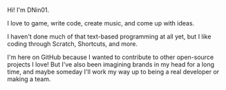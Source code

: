 Hi! I'm DNin01.

I love to game, write code, create music, and come up with ideas.

I haven't done much of that text-based programming at all yet, but I like coding through Scratch, Shortcuts, and more.

I'm here on GitHub because I wanted to contribute to other open-source projects I love! But I've also been imagining brands in my head for a long time, and maybe someday I'll work my way up to being a real developer or making a team.
